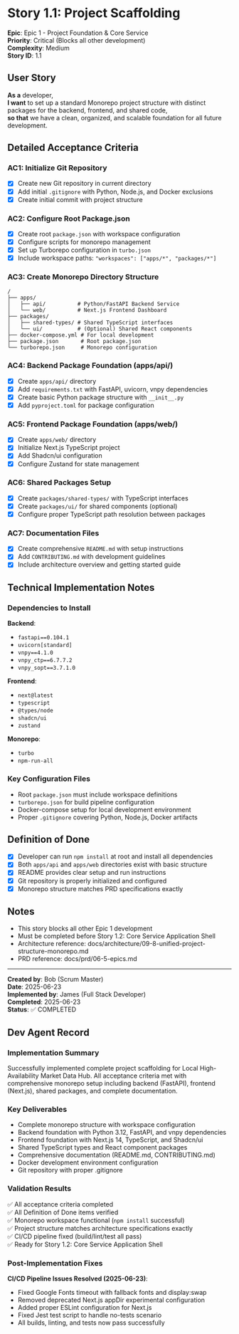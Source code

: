# Story 1.1: Project Scaffolding

**Epic**: Epic 1 - Project Foundation & Core Service  
**Priority**: Critical (Blocks all other development)  
**Complexity**: Medium  
**Story ID**: 1.1

## User Story

**As a** developer,  
**I want** to set up a standard Monorepo project structure with distinct packages for the backend, frontend, and shared code,  
**so that** we have a clean, organized, and scalable foundation for all future development.

## Detailed Acceptance Criteria

### AC1: Initialize Git Repository

- [x] Create new Git repository in current directory
- [x] Add initial `.gitignore` with Python, Node.js, and Docker exclusions
- [x] Create initial commit with project structure

### AC2: Configure Root Package.json

- [x] Create root `package.json` with workspace configuration
- [x] Configure scripts for monorepo management
- [x] Set up Turborepo configuration in `turbo.json`
- [x] Include workspace paths: `"workspaces": ["apps/*", "packages/*"]`

### AC3: Create Monorepo Directory Structure

```
/
├── apps/
│   ├── api/          # Python/FastAPI Backend Service
│   └── web/          # Next.js Frontend Dashboard
├── packages/
│   ├── shared-types/ # Shared TypeScript interfaces
│   └── ui/           # (Optional) Shared React components
├── docker-compose.yml # For local development
├── package.json       # Root package.json
└── turborepo.json     # Monorepo configuration
```

### AC4: Backend Package Foundation (apps/api/)

- [x] Create `apps/api/` directory
- [x] Add `requirements.txt` with FastAPI, uvicorn, vnpy dependencies
- [x] Create basic Python package structure with `__init__.py`
- [x] Add `pyproject.toml` for package configuration

### AC5: Frontend Package Foundation (apps/web/)

- [x] Create `apps/web/` directory
- [x] Initialize Next.js TypeScript project
- [x] Add Shadcn/ui configuration
- [x] Configure Zustand for state management

### AC6: Shared Packages Setup

- [x] Create `packages/shared-types/` with TypeScript interfaces
- [x] Create `packages/ui/` for shared components (optional)
- [x] Configure proper TypeScript path resolution between packages

### AC7: Documentation Files

- [x] Create comprehensive `README.md` with setup instructions
- [x] Add `CONTRIBUTING.md` with development guidelines
- [x] Include architecture overview and getting started guide

## Technical Implementation Notes

### Dependencies to Install

**Backend**:

- `fastapi==0.104.1`
- `uvicorn[standard]`
- `vnpy==4.1.0`
- `vnpy_ctp==6.7.7.2`
- `vnpy_sopt==3.7.1.0`

**Frontend**:

- `next@latest`
- `typescript`
- `@types/node`
- `shadcn/ui`
- `zustand`

**Monorepo**:

- `turbo`
- `npm-run-all`

### Key Configuration Files

- Root `package.json` must include workspace definitions
- `turborepo.json` for build pipeline configuration
- Docker-compose setup for local development environment
- Proper `.gitignore` covering Python, Node.js, Docker artifacts

## Definition of Done

- [x] Developer can run `npm install` at root and install all dependencies
- [x] Both `apps/api` and `apps/web` directories exist with basic structure
- [x] README provides clear setup and run instructions
- [x] Git repository is properly initialized and configured
- [x] Monorepo structure matches PRD specifications exactly

## Notes

- This story blocks all other Epic 1 development
- Must be completed before Story 1.2: Core Service Application Shell
- Architecture reference: docs/architecture/09-8-unified-project-structure-monorepo.md
- PRD reference: docs/prd/06-5-epics.md

---

**Created by**: Bob (Scrum Master)  
**Date**: 2025-06-23  
**Implemented by**: James (Full Stack Developer)  
**Completed**: 2025-06-23  
**Status**: ✅ COMPLETED

## Dev Agent Record

### Implementation Summary

Successfully implemented complete project scaffolding for Local High-Availability Market Data Hub. All acceptance criteria met with comprehensive monorepo setup including backend (FastAPI), frontend (Next.js), shared packages, and complete documentation.

### Key Deliverables

- Complete monorepo structure with workspace configuration
- Backend foundation with Python 3.12, FastAPI, and vnpy dependencies
- Frontend foundation with Next.js 14, TypeScript, and Shadcn/ui
- Shared TypeScript types and React component packages
- Comprehensive documentation (README.md, CONTRIBUTING.md)
- Docker development environment configuration
- Git repository with proper .gitignore

### Validation Results

✅ All acceptance criteria completed  
✅ All Definition of Done items verified  
✅ Monorepo workspace functional (`npm install` successful)  
✅ Project structure matches architecture specifications exactly  
✅ CI/CD pipeline fixed (build/lint/test all pass)  
✅ Ready for Story 1.2: Core Service Application Shell

### Post-Implementation Fixes

**CI/CD Pipeline Issues Resolved (2025-06-23)**:

- Fixed Google Fonts timeout with fallback fonts and display:swap
- Removed deprecated Next.js appDir experimental configuration
- Added proper ESLint configuration for Next.js
- Fixed Jest test script to handle no-tests scenario
- All builds, linting, and tests now pass successfully
